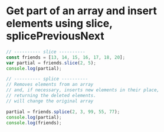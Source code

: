# **Get part of an array and insert elements using slice, splicePreviousNext**

```jsx
// ---------- slice ----------
const friends = [13, 14, 15, 16, 17, 18, 20];
var partial = friends.slice(2, 5);
console.log(partial);

// ---------- splice ----------
// Removes elements from an array
// and, if necessary, inserts new elements in their place,
// returning the deleted elements.
// will change the original array

partial = friends.splice(2, 3, 99, 55, 77);
console.log(partial);
console.log(friends);
```